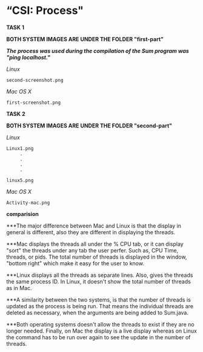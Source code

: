 “CSI: Process"
=============
**TASK 1**

**BOTH SYSTEM IMAGES ARE UNDER THE FOLDER  "first-part"**

***The process was used during the compilation of the Sum program was "ping localhost."***

*Linux*

    second-screenshot.png

*Mac OS X*

    first-screenshot.png

**TASK 2**

**BOTH SYSTEM IMAGES ARE UNDER THE FOLDER  "second-part"**

*Linux*

    Linux1.png
         .
         .
         .
         .
         
    linux5.png
    
*Mac OS X*

    Activity-mac.png
    
    
**comparision**

***The major difference between Mac and Linux is that the display in general is
different, also they are different in displaying the threads.

***Mac displays the threads all under the % CPU tab, or it can display "sort" the threads under any tab the user perfer. Such as, CPU Time, threads, or pids. The total number of threads is displayed in the window, "bottom right" which make it easy for the user to know. 

***Linux displays all the threads as separate lines. Also, gives the threads the same process ID. In Linux, it doesn't show the total number of threads as in Mac.

***A similarity between the two systems, is that the number of threads is updated as the process is being run.  That means the individual threads are deleted as necessary, when the arguments are being added to Sum.java.


***Both operating systems doesn't allow the threads to exist if they are no longer needed. Finally, on Mac the display is a live display whereas on Linux the command has to be run over again to see the update in the number of threads.
